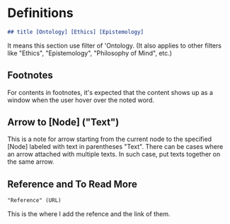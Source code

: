 # Definitions

```markdown
## title [Ontology] [Ethics] [Epistemology]
```

It means this section use filter of 'Ontology. (It also applies to other filters like "Ethics", "Epistemology", "Philosophy of Mind", etc.)

## Footnotes

For contents in footnotes, it's expected that the content shows up as a window when the user hover over the noted word.

## Arrow to [Node] ("Text")

This is a note for arrow starting from the current node to the specified [Node] labeled with text in parentheses "Text". There can be cases where an arrow attached with multiple texts. In such case, put texts together on the same arrow.

## Reference and To Read More

```markdown
"Reference" (URL)
```

This is the where I add the refence and the link of them.
